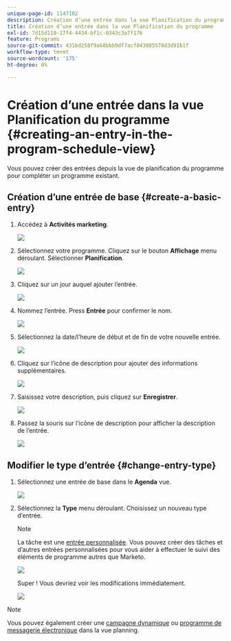 ```yaml
---
unique-page-id: 1147102
description: Création d’une entrée dans la vue Planification du programme - Documents Marketo - Documentation du produit
title: Création d’une entrée dans la vue Planification du programme
exl-id: 7d15d110-17f4-4434-bf1c-0343c3a7f176
feature: Programs
source-git-commit: 431bd258f9a68bbb9df7acf043085578d3d91b1f
workflow-type: tm+mt
source-wordcount: '175'
ht-degree: 0%

---
```


# Création d’une entrée dans la vue Planification du programme {#creating-an-entry-in-the-program-schedule-view}

Vous pouvez créer des entrées depuis la vue de planification du programme pour compléter un programme existant.

## Création d’une entrée de base {#create-a-basic-entry}

1. Accédez à **Activités marketing**.

   ![](assets/login-marketing-activities-1.png)

1. Sélectionnez votre programme. Cliquez sur le bouton **Affichage** menu déroulant. Sélectionner **Planification**.

   ![](assets/image2014-9-16-9-3a22-3a7.png)

1. Cliquez sur un jour auquel ajouter l’entrée.

   ![](assets/image2014-9-16-9-3a22-3a33.png)

1. Nommez l’entrée. Press **Entrée** pour confirmer le nom.

   ![](assets/image2014-9-16-9-3a22-3a59.png)

1. Sélectionnez la date/l’heure de début et de fin de votre nouvelle entrée.

   ![](assets/image2014-9-16-9-3a23-3a39.png)

1. Cliquez sur l’icône de description pour ajouter des informations supplémentaires.

   ![](assets/image2014-9-16-9-3a25-3a23.png)

1. Saisissez votre description, puis cliquez sur **Enregistrer**.

   ![](assets/image2014-9-16-9-3a25-3a39.png)

1. Passez la souris sur l’icône de description pour afficher la description de l’entrée.

   ![](assets/image2014-9-16-9-3a25-3a51.png)

## Modifier le type d’entrée {#change-entry-type}

1. Sélectionnez une entrée de base dans le **Agenda** vue.

   ![](assets/image2014-9-16-9-3a26-3a5.png)

1. Sélectionnez la **Type** menu déroulant. Choisissez un nouveau type d’entrée.

   >[!NOTE]
   >
   >La tâche est une [entrée personnalisée](/help/marketo/product-docs/core-marketo-concepts/programs/program-schedule-view/create-custom-entry-types.md). Vous pouvez créer des tâches et d’autres entrées personnalisées pour vous aider à effectuer le suivi des éléments de programme autres que Marketo.

   ![](assets/image2014-9-16-9-3a26-3a36.png)

   Super ! Vous devriez voir les modifications immédiatement.

   ![](assets/image2014-9-16-9-3a27-3a21.png)

>[!NOTE]
>
> Vous pouvez également créer une [campagne dynamique](/help/marketo/product-docs/core-marketo-concepts/programs/program-schedule-view/creating-a-batch-smart-campaign-in-the-program-schedule-view.md) ou [programme de messagerie électronique](/help/marketo/product-docs/core-marketo-concepts/programs/program-schedule-view/creating-a-new-email-program-in-the-schedule-view.md) dans la vue planning.
